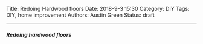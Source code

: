 Title: Redoing Hardwood floors
Date: 2018-9-3 15:30
Category: DIY
Tags: DIY, home improvement
Authors: Austin Green
Status: draft

---

##### Redoing hardwood floors

